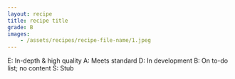 ```yaml
---
layout: recipe
title: recipe title
grade: B
images:
    - /assets/recipes/recipe-file-name/1.jpeg
---
```

<!-- stub -->
E: In-depth & high quality 
A: Meets standard 
D: In development 
B: On to-do list; no content
S: Stub 
<!-- endstub -->
